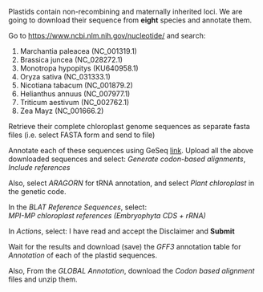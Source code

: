Plastids contain non-recombining and maternally inherited loci. We are going to download their sequence from **eight** species and annotate them. 

Go to https://www.ncbi.nlm.nih.gov/nucleotide/ and search: 

1. Marchantia paleacea (NC_001319.1)
2. Brassica juncea (NC_028272.1)
3. Monotropa hypopitys (KU640958.1)
4. Oryza sativa (NC_031333.1) 
5. Nicotiana tabacum (NC_001879.2)
6. Helianthus annuus (NC_007977.1)
7. Triticum aestivum (NC_002762.1)
8. Zea Mayz (NC_001666.2)

Retrieve their complete chloroplast genome sequences as separate fasta files (i.e. select FASTA form and send to file)

Annotate each of these sequences using GeSeq [link](https://chlorobox.mpimp-golm.mpg.de/geseq.html). Upload all the above downloaded sequences and select:
*Generate codon-based alignments*,
*Include references*

Also, select *ARAGORN* for tRNA annotation, and select *Plant chloroplast* in the genetic code.

In the *BLAT Reference Sequences*, select:  
*MPI-MP chloroplast references (Embryophyta CDS + rRNA)* 

In *Actions*, select: I have read and accept the Disclaimer and **Submit**

Wait for the results and download (save) the *GFF3* annotation table for *Annotation* of each of the plastid sequences.

Also, From the *GLOBAL* *Annotation*, download the *Codon based alignment* files and unzip them.